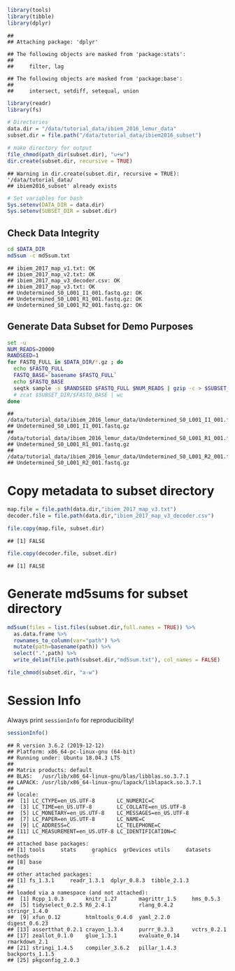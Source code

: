 ``` r
library(tools)
library(tibble)
library(dplyr)
```

    ## 
    ## Attaching package: 'dplyr'

    ## The following objects are masked from 'package:stats':
    ## 
    ##     filter, lag

    ## The following objects are masked from 'package:base':
    ## 
    ##     intersect, setdiff, setequal, union

``` r
library(readr)
library(fs)
```

``` r
# Directories
data.dir = "/data/tutorial_data/ibiem_2016_lemur_data"
subset.dir = file.path("/data/tutorial_data/ibiem2016_subset")

# make directory for output
file_chmod(path_dir(subset.dir), "u+w")
dir.create(subset.dir, recursive = TRUE)
```

    ## Warning in dir.create(subset.dir, recursive = TRUE): '/data/tutorial_data/
    ## ibiem2016_subset' already exists

``` r
# Set variables for bash
Sys.setenv(DATA_DIR = data.dir)
Sys.setenv(SUBSET_DIR = subset.dir)
```

Check Data Integrity
--------------------

``` bash
cd $DATA_DIR
md5sum -c md5sum.txt
```

    ## ibiem_2017_map_v1.txt: OK
    ## ibiem_2017_map_v2.txt: OK
    ## ibiem_2017_map_v3_decoder.csv: OK
    ## ibiem_2017_map_v3.txt: OK
    ## Undetermined_S0_L001_I1_001.fastq.gz: OK
    ## Undetermined_S0_L001_R1_001.fastq.gz: OK
    ## Undetermined_S0_L001_R2_001.fastq.gz: OK

Generate Data Subset for Demo Purposes
--------------------------------------

``` bash
set -u
NUM_READS=20000
RANDSEED=1
for FASTQ_FULL in $DATA_DIR/*.gz ; do
  echo $FASTQ_FULL
  FASTQ_BASE=`basename $FASTQ_FULL`
  echo $FASTQ_BASE
  seqtk sample -s $RANDSEED $FASTQ_FULL $NUM_READS | gzip -c > $SUBSET_DIR/$FASTQ_BASE
  # zcat $SUBSET_DIR/$FASTQ_BASE | wc
done
```

    ## /data/tutorial_data/ibiem_2016_lemur_data/Undetermined_S0_L001_I1_001.fastq.gz
    ## Undetermined_S0_L001_I1_001.fastq.gz
    ## /data/tutorial_data/ibiem_2016_lemur_data/Undetermined_S0_L001_R1_001.fastq.gz
    ## Undetermined_S0_L001_R1_001.fastq.gz
    ## /data/tutorial_data/ibiem_2016_lemur_data/Undetermined_S0_L001_R2_001.fastq.gz
    ## Undetermined_S0_L001_R2_001.fastq.gz

Copy metadata to subset directory
=================================

``` r
map.file = file.path(data.dir,"ibiem_2017_map_v3.txt")
decoder.file = file.path(data.dir,"ibiem_2017_map_v3_decoder.csv")

file.copy(map.file, subset.dir)
```

    ## [1] FALSE

``` r
file.copy(decoder.file, subset.dir)
```

    ## [1] FALSE

Generate md5sums for subset directory
=====================================

``` r
md5sum(files = list.files(subset.dir,full.names = TRUE)) %>%
  as.data.frame %>%
  rownames_to_column(var="path") %>%
  mutate(path=basename(path)) %>%
  select(".",path) %>%
  write_delim(file.path(subset.dir,"md5sum.txt"), col_names = FALSE)
```

``` r
file_chmod(subset.dir, "a-w")
```

Session Info
============

Always print `sessionInfo` for reproducibility!

``` r
sessionInfo()
```

    ## R version 3.6.2 (2019-12-12)
    ## Platform: x86_64-pc-linux-gnu (64-bit)
    ## Running under: Ubuntu 18.04.3 LTS
    ## 
    ## Matrix products: default
    ## BLAS:   /usr/lib/x86_64-linux-gnu/blas/libblas.so.3.7.1
    ## LAPACK: /usr/lib/x86_64-linux-gnu/lapack/liblapack.so.3.7.1
    ## 
    ## locale:
    ##  [1] LC_CTYPE=en_US.UTF-8       LC_NUMERIC=C              
    ##  [3] LC_TIME=en_US.UTF-8        LC_COLLATE=en_US.UTF-8    
    ##  [5] LC_MONETARY=en_US.UTF-8    LC_MESSAGES=en_US.UTF-8   
    ##  [7] LC_PAPER=en_US.UTF-8       LC_NAME=C                 
    ##  [9] LC_ADDRESS=C               LC_TELEPHONE=C            
    ## [11] LC_MEASUREMENT=en_US.UTF-8 LC_IDENTIFICATION=C       
    ## 
    ## attached base packages:
    ## [1] tools     stats     graphics  grDevices utils     datasets  methods  
    ## [8] base     
    ## 
    ## other attached packages:
    ## [1] fs_1.3.1     readr_1.3.1  dplyr_0.8.3  tibble_2.1.3
    ## 
    ## loaded via a namespace (and not attached):
    ##  [1] Rcpp_1.0.3       knitr_1.27       magrittr_1.5     hms_0.5.3       
    ##  [5] tidyselect_0.2.5 R6_2.4.1         rlang_0.4.2      stringr_1.4.0   
    ##  [9] xfun_0.12        htmltools_0.4.0  yaml_2.2.0       digest_0.6.23   
    ## [13] assertthat_0.2.1 crayon_1.3.4     purrr_0.3.3      vctrs_0.2.1     
    ## [17] zeallot_0.1.0    glue_1.3.1       evaluate_0.14    rmarkdown_2.1   
    ## [21] stringi_1.4.5    compiler_3.6.2   pillar_1.4.3     backports_1.1.5 
    ## [25] pkgconfig_2.0.3
